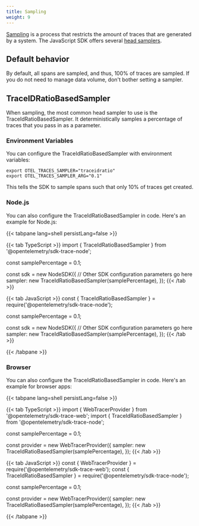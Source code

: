 ```yaml
---
title: Sampling
weight: 9
---
```


[Sampling](/docs/concepts/sampling/) is a process that restricts the amount of
traces that are generated by a system. The JavaScript SDK offers several
[head samplers](/docs/concepts/sampling#head-sampling).

## Default behavior

By default, all spans are sampled, and thus, 100% of traces are sampled. If you
do not need to manage data volume, don't bother setting a sampler.

## TraceIDRatioBasedSampler

When sampling, the most common head sampler to use is the
TraceIdRatioBasedSampler. It deterministically samples a percentage of traces
that you pass in as a parameter.

### Environment Variables

You can configure the TraceIdRatioBasedSampler with environment variables:

```shell
export OTEL_TRACES_SAMPLER="traceidratio"
export OTEL_TRACES_SAMPLER_ARG="0.1"
```

This tells the SDK to sample spans such that only 10% of traces get created.

### Node.js

You can also configure the TraceIdRatioBasedSampler in code. Here's an example
for Node.js:

<!-- prettier-ignore-start -->
{{< tabpane lang=shell persistLang=false >}}

{{< tab TypeScript >}}
import { TraceIdRatioBasedSampler } from '@opentelemetry/sdk-trace-node';

const samplePercentage = 0.1;

const sdk = new NodeSDK({
  // Other SDK configuration parameters go here
  sampler: new TraceIdRatioBasedSampler(samplePercentage),
});
{{< /tab >}}

{{< tab JavaScript >}}
const { TraceIdRatioBasedSampler } = require('@opentelemetry/sdk-trace-node');

const samplePercentage = 0.1;

const sdk = new NodeSDK({
  // Other SDK configuration parameters go here
  sampler: new TraceIdRatioBasedSampler(samplePercentage),
});
{{< /tab >}}

{{< /tabpane >}}
<!-- prettier-ignore-end -->

### Browser

You can also configure the TraceIdRatioBasedSampler in code. Here's an example
for browser apps:

<!-- prettier-ignore-start -->
{{< tabpane lang=shell persistLang=false >}}

{{< tab TypeScript >}}
import { WebTracerProvider } from '@opentelemetry/sdk-trace-web';
import { TraceIdRatioBasedSampler } from '@opentelemetry/sdk-trace-node';

const samplePercentage = 0.1;

const provider = new WebTracerProvider({
    sampler: new TraceIdRatioBasedSampler(samplePercentage),
});
{{< /tab >}}

{{< tab JavaScript >}}
const { WebTracerProvider } = require('@opentelemetry/sdk-trace-web');
const { TraceIdRatioBasedSampler } = require('@opentelemetry/sdk-trace-node');

const samplePercentage = 0.1;

const provider = new WebTracerProvider({
    sampler: new TraceIdRatioBasedSampler(samplePercentage),
});
{{< /tab >}}

{{< /tabpane >}}
<!-- prettier-ignore-end -->
